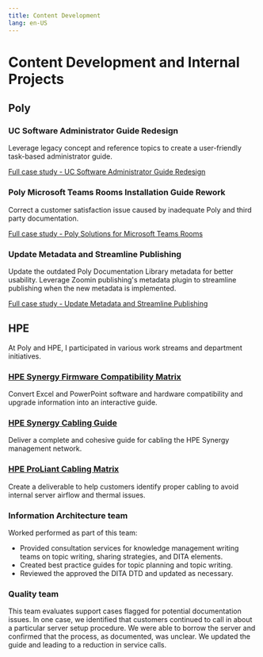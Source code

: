 ```yaml
---
title: Content Development
lang: en-US
---
```


# Content Development and Internal Projects


## Poly


### UC Software Administrator Guide Redesign

Leverage legacy concept and reference topics to create a user-friendly task-based administrator guide.

[Full case study - UC Software Administrator Guide Redesign](case-studies/admin-guide-redesign.md)

### Poly Microsoft Teams Rooms Installation Guide Rework

Correct a customer satisfaction issue caused by inadequate Poly and third party documentation.

[Full case study - Poly Solutions for Microsoft Teams Rooms](case-studies/poly-mtr.md)


### Update Metadata and Streamline Publishing

Update the outdated Poly Documentation Library metadata for better usability. Leverage Zoomin publishing's metadata plugin to streamline publishing when the new metadata is implemented.

[Full case study - Update Metadata and Streamline Publishing](case-studies/metadata-publishing-update.md)


<!---
### [Poly In-the-Box Setup Sheet Evaluation](case-studies/setup-sheet-eval.md)

Evaluate in-the-box documentation usage and requirements by surveying an internal customer support audience. Provide recommendations to reduce in-the-box documentation costs based on the survey results.

### [Poly Documentation Library Redesign](doc-library-redesign)

Propose solutions to enhance search on the Poly Documentation Library.

### API Documentation

[Postman API Documentation Research](https://documenter.getpostman.com/view/13192773/TVYDdKDz)

Investigated API documentation software to provide better API documentation for Poly voice products.
--->


## HPE


At Poly and HPE, I participated in various work streams and department initiatives.

### [HPE Synergy Firmware Compatibility Matrix](case-studies/interactive-matrix.md)

Convert Excel and PowerPoint software and hardware compatibility and upgrade information into an interactive guide.


### [HPE Synergy Cabling Guide](case-studies/synergy-cabling-guide.md)

Deliver a complete and cohesive guide for cabling the HPE Synergy management network.


### [HPE ProLiant Cabling Matrix](case-studies/dl380-cabling-matrix.md)

Create a deliverable to help customers identify proper cabling to avoid internal server airflow and thermal issues.


<!---
### [HPE Server Maintenance Guide Restructure](case-studies/hpe-maintenance-guide.md)

Propose and test a HPE maintenance guide structural update promoting content reuse and customer usability.


### [Interactive Documentation](case-studies/interactive-documentation)

A general look at interactive documentation a formal proposal created for an internal HPE audience.


### [HPE Server Guides Content Template](case-studies/content-templates.md)

Utilize DITA functionality to streamline the creation of HPE server user and maintenance guides.
-->


### Information Architecture team

Worked performed as part of this team:

- Provided consultation services for knowledge management writing teams on topic writing, sharing strategies, and DITA elements.
- Created best practice guides for topic planning and topic writing.
- Reviewed the approved the DITA DTD and updated as necessary.


### Quality team

This team evaluates support cases flagged for potential documentation issues. In one case, we identified that customers continued to call in about a particular server setup procedure. We were able to borrow the server and confirmed that the process, as documented, was unclear. We updated the guide and leading to a reduction in service calls.
